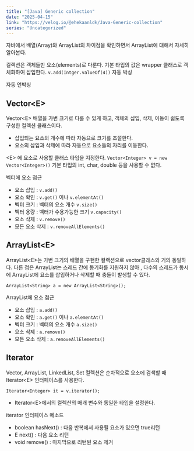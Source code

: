 ```yaml
---
title: "[Java] Generic collection"
date: "2025-04-15"
link: "https://velog.io/@ehekaanldk/Java-Generic-collection"
series: "Uncategorized"
---
```


<p>자바에서 배열(Array)와 ArrayList의 차이점을 확인하면서 ArrayList에 대해서 자세히 알아본다. </p>
<p>컬렉션은 객체들만 요소(elements)로 다룬다. 
기본 타입의 값은 wrapper 클래스로 객체화하여 삽입한다. 
<code>v.add(Intger.valueOf(4))</code>
자동 박싱</p>
<p>자동 언박싱</p>
<h2 id="vectore">Vector&lt;E&gt;</h2>
<p>Vector&lt;E&gt; 배열을 가변 크기로 다룰 수 있게 하고, 객체의 삽입, 삭제, 이동이 쉽도록 구성한 컬렉션 클래스이다. </p>
<ul>
<li>삽입되는 요소의 개수에 따라 자동으로 크기를 조절한다. </li>
<li>요소의 삽입과 삭제에 따라 자동으로 요소들의 자리를 이동한다. </li>
</ul>
<p>&lt;E&gt; 에 요소로 사용할 클래스 타입을 지정한다. 
<code>Vector&lt;Integer&gt; v = new Vector&lt;Integer&gt;()</code> 
기본 타입의 int, char, double 등을 사용할 수 없다.</p>
<p>벡터에 요소 접근</p>
<ul>
<li>요소 삽입 : <code>v.add()</code></li>
<li>요소 확인 : <code>v.get()</code> 이나 <code>v.elementAt()</code></li>
<li>벡터 크기 : 벡터의 요소 개수 <code>v.size()</code></li>
<li>벡터 용량 : 벡터가 수용가능한 크기 <code>v.capacity()</code></li>
<li>요소 삭제 : <code>v.remove()</code></li>
<li>모든 요소 삭제 : <code>v.removeAllElements()</code></li>
</ul>
<h2 id="arrayliste">ArrayList&lt;E&gt;</h2>
<p>ArrayList&lt;E&gt;는 가변 크기의 배열을 구현한 컬랙션으로 vector클래스와 거의 동일하다. 
다른 점은 ArrayList는 스레드 간에 동기화를 지원하지 않아 , 다수의 스레드가 동시에 ArrayList에 요소를 삽입하거나 삭제할 때 충돌이 발생할 수 있다.</p>
<p><code>ArrayList&lt;String&gt; a = new ArrayList&lt;String&gt;();</code></p>
<p>ArrayList에 요소 접근</p>
<ul>
<li>요소 삽입 : <code>a.add()</code></li>
<li>요소 확인 : <code>a.get()</code> 이나 <code>a.elementAt()</code></li>
<li>벡터 크기 : 벡터의 요소 개수 <code>a.size()</code></li>
<li>요소 삭제 : <code>a.remove()</code></li>
<li>모든 요소 삭제 : <code>a.removeAllElements()</code></li>
</ul>
<h2 id="iterator">Iterator</h2>
<p>Vector, ArrayList, LinkedList, Set 컬렉션은 순차적으로 요소에 검색할 때 Iterator&lt;E&gt; 인터페이스를 사용한다.</p>
<p><code>Iterator&lt;Integer&gt; it = v.iterator();</code></p>
<ul>
<li>Iterator&lt;E&gt;에서의 컬렉션의 매개 변수와 동일한 타입을 설정한다. </li>
</ul>
<p>iterator 인터페이스 메소드</p>
<ul>
<li>boolean hasNext() : 다음 반복에서 사용될 요소가 있으면 true리턴</li>
<li>E next() : 다음 요소 리턴</li>
<li>void remove() : 마지막으로 리턴된 요소 제거</li>
</ul>
